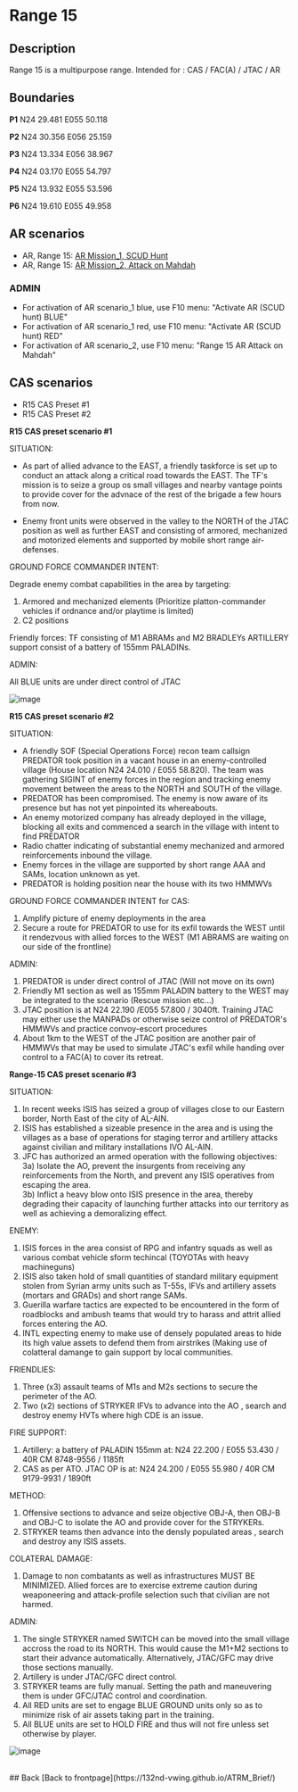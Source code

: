 # Range 15

## Description
Range 15 is a multipurpose range. Intended for : CAS / FAC(A) / JTAC / AR

## Boundaries
**P1**   N24 29.481 E055 50.118

**P2**   N24 30.356 E056 25.159

**P3**   N24 13.334 E056 38.967

**P4**   N24 03.170 E055 54.797

**P5**   N24 13.932 E055 53.596

**P6**   N24 19.610 E055 49.958


## AR scenarios
- AR, Range 15: [AR Mission_1, SCUD Hunt](/ATRM_Brief/Pages/R15_AR_TASK.html)
- AR, Range 15: [AR Mission_2, Attack on Mahdah](/ATRM_Brief/Pages/R15_AR_TASK_2.html)

### ADMIN
- For activation of AR scenario_1 blue, use F10 menu: "Activate AR (SCUD hunt) BLUE"
- For activation of AR scenario_1 red, use F10 menu: "Activate AR (SCUD hunt) RED"
- For activation of AR scenario_2, use F10 menu: "Range 15 AR Attack on Mahdah"

## CAS scenarios
- R15 CAS Preset #1
- R15 CAS Preset #2

**R15 CAS preset scenario #1**

SITUATION:

- As part of allied advance to the EAST, a friendly taskforce is set up to conduct an attack along a critical road towards the EAST. The TF's mission is to seize a group os small villages and nearby vantage points to provide cover for the advnace of the rest of the brigade a few hours from now.

- Enemy front units were observed in the valley to the NORTH of the JTAC position as well as further EAST and consisting of armored, mechanized and motorized elements and supported by mobile short range air-defenses.

GROUND FORCE COMMANDER INTENT:

Degrade enemy combat capabilities in the area by targeting:

1) Armored and mechanized elements (Prioritize platton-commander vehicles if ordnance and/or playtime is limited)
2) C2 positions

Friendly forces:
TF consisting of M1 ABRAMs and M2 BRADLEYs
ARTILLERY support consist of a battery of 155mm PALADINs.

ADMIN:

All BLUE units are under direct control of JTAC

![image](https://user-images.githubusercontent.com/42184209/143690331-a03c798c-c460-4b3d-acd3-504782c161a4.png)






**R15 CAS preset scenario #2**

SITUATION:

- A friendly SOF (Special Operations Force) recon team callsign PREDATOR took position in a vacant house in an enemy-controlled village (House location N24 24.010 / E055 58.820). The team was gathering SIGINT of enemy forces in the region and tracking enemy movement between the areas to the NORTH and SOUTH of the village.
- PREDATOR has been compromised. The enemy is now aware of its presence but has not yet pinpointed its whereabouts.
- An enemy motorized company has already deployed in the village, blocking all exits and commenced a search in the village with intent to find PREDATOR
- Radio chatter indicating of substantial enemy mechanized and armored reinforcements inbound the village.
- Enemy forces in the village are supported by short range AAA and SAMs, location unknown as yet.
- PREDATOR is holding position near the house with its two HMMWVs

GROUND FORCE COMMANDER INTENT for CAS:
1) Amplify picture of enemy deployments in the area
2) Secure a route for PREDATOR to use for its exfil towards the WEST until it rendezvous with allied forces to the WEST (M1 ABRAMS are waiting on our side of the frontline)

ADMIN:
1) PREDATOR is under direct control of JTAC (Will not move on its own)
2) Friendly M1 section as well as 155mm PALADIN battery to the WEST may be integrated to the scenario (Rescue mission etc...)
3) JTAC position is at N24 22.190 /E055 57.800 / 3040ft. Training JTAC may either use the MANPADs or otherwise seize control of PREDATOR's HMMWVs and practice convoy-escort procedures
4) About 1km to the WEST of the JTAC position are another pair of HMMWVs that may be used to simulate JTAC's exfil while handing over control to a FAC(A) to cover its retreat.

**Range-15 CAS preset scenario #3**

SITUATION:

1) In recent weeks ISIS has seized a group of villages close to our Eastern border, North East of the city of AL-AIN.<br>
2) ISIS has established a sizeable presence in the area and is using the villages as a base of operations for staging terror and artillery attacks against civilian and military installations IVO AL-AIN.<br>
3) JFC has authorized an armed operation with the following objectives:<br>
3a) Isolate the AO, prevent the insurgents from receiving any reinforcements from the North, and prevent any ISIS operatives from escaping the area.<br>
3b) Inflict a heavy blow onto ISIS presence in the area, thereby degrading their capacity of launching further attacks into our territory as well as achieving a demoralizing  effect.<br>

ENEMY:

1) ISIS forces in the area consist of RPG and infantry squads as well as various combat vehicle sform techincal (TOYOTAs with heavy machineguns) <br>
2) ISIS also taken hold of small quantities of standard military equipment stolen from Syrian army units such as T-55s, IFVs and artillery assets (mortars and GRADs) and short range SAMs. <br>
3) Guerilla warfare tactics are expected to be encountered in the form of roadblocks and ambush teams that would try to harass and attrit allied forces entering the AO. <br>
4) INTL expecting enemy to make use of densely populated areas to hide its high value assets to defend them from airstrikes (Making use of colatteral damange to gain support by local communities. <br>

FRIENDLIES:

1) Three (x3) assault teams of M1s and M2s sections to secure the perimeter of the AO. <br>
2) Two (x2) sections of STRYKER IFVs to advance into the AO , search and destroy enemy HVTs where high CDE is an issue. <br>

FIRE SUPPORT:

1) Artillery: a battery of PALADIN 155mm at: N24 22.200 / E055 53.430 / 40R CM 8748-9556 / 1185ft <br>
2) CAS as per ATO. JTAC OP is at: N24 24.200 / E055 55.980 / 40R CM 9179-9931 / 1890ft <br>

METHOD:

1) Offensive sections to advance and seize objective OBJ-A, then OBJ-B and OBJ-C to isolate the AO and provide cover for the STRYKERs. <br>
2) STRYKER teams then advance into the densly populated areas , search and destroy any ISIS assets. <br>

COLATERAL DAMAGE:

1) Damage to non combatants as well as infrastructures MUST BE MINIMIZED. Allied forces are to exercise extreme caution during weaponeering and attack-profile selection such that civilian are not harmed. <br>

ADMIN:

1) The single STRYKER named SWITCH can be moved into the small village accross the road to its NORTH. This would cause the M1+M2 sections to start their advance automatically. Alternatively, JTAC/GFC may drive those sections manually. <br>
2) Artillery is under JTAC/GFC direct control. <br>
3) STRYKER teams are fully manual. Setting the path and maneuvering them is under GFC/JTAC control and coordination. <br>
4) All RED units are set to engage BLUE GROUND units only so as to minimize risk of air assets taking part in the training. <br>
5) All BLUE units are set to HOLD FIRE and thus will not fire unless set otherwise by player. <br>

![image](https://user-images.githubusercontent.com/42184209/230796003-f0bd2662-e214-431f-8c76-b2d3a55f32dd.png)


<br>
## Back
[Back to frontpage](https://132nd-vwing.github.io/ATRM_Brief/)
